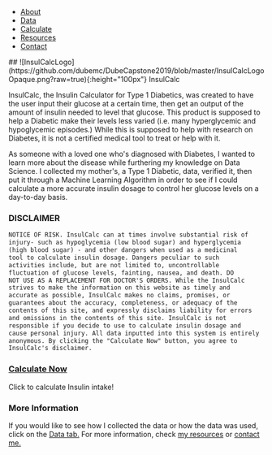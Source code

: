 <nav>
<ul id="profileTabs" class="nav nav-tabs">
    <li class="active"><a href="#home" data-toggle="tab">About</a></li>
    <li><a href="#about" data-toggle="tab">Data</a></li>
    <li><a href="#calculate" data-toggle="tab">Calculate</a></li>
    <li><a href="#resources" data-toggle="tab">Resources</a></li>
    <li><a href="#contact" data-toggle="tab">Contact</a></li>
</ul>
</nav>
## ![InsulCalcLogo](https://github.com/dubemc/DubeCapstone2019/blob/master/InsulCalcLogoOpaque.png?raw=true){:height="100px"} InsulCalc

InsulCalc, the Insulin Calculator for Type 1 Diabetics, was created to have the user input their glucose at a certain time, then get an output of the amount of insulin needed to level that glucose. This product is supposed to help a Diabetic make their levels less varied (i.e. many hyperglycemic and hypoglycemic episodes.) While this is supposed to help with research on Diabetes, it is not a certified medical tool to treat or help with it. 

As someone with a loved one who's diagnosed with Diabetes, I wanted to learn more about the disease while furthering my knowledge on Data Science. I collected my mother's, a Type 1 Diabetic, data, verified it, then put it through a Machine Learning Algorithm in order to see if I could calculate a more accurate insulin dosage to control her glucose levels on a day-to-day basis. 

### DISCLAIMER
```markdown
NOTICE OF RISK. InsulCalc can at times involve substantial risk of 
injury- such as hypoglycemia (low blood sugar) and hyperglycemia 
(high blood sugar) - and other dangers when used as a medicinal 
tool to calculate insulin dosage. Dangers peculiar to such 
activities include, but are not limited to, uncontrollable 
fluctuation of glucose levels, fainting, nausea, and death. DO 
NOT USE AS A REPLACEMENT FOR DOCTOR'S ORDERS. While the InsulCalc 
strives to make the information on this website as timely and 
accurate as possible, InsulCalc makes no claims, promises, or 
guarantees about the accuracy, completeness, or adequacy of the 
contents of this site, and expressly disclaims liability for errors 
and omissions in the contents of this site. InsulCalc is not 
responsible if you decide to use to calculate insulin dosage and 
cause personal injury. All data inputted into this system is entirely 
anonymous. By clicking the "Calculate Now" button, you agree to 
InsulCalc's disclaimer. 
```

### [Calculate Now]()

Click to calculate Insulin intake!

### More Information

If you would like to see how I collected the data or how the data was used, click on the [Data tab.](https://dubemc.github.io/DubeCapstone2019/data.md) For more information, check [my resources](https://dubemc.github.io/DubeCapstone2019/resources.md) or [contact me.](https://dubemc.github.io/DubeCapstone2019/contact.md)
